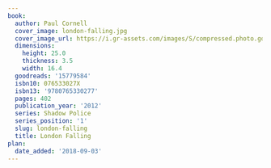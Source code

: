 ```yaml
---
book:
  author: Paul Cornell
  cover_image: london-falling.jpg
  cover_image_url: https://i.gr-assets.com/images/S/compressed.photo.goodreads.com/books/1345193528l/15779584._SX98_.jpg
  dimensions:
    height: 25.0
    thickness: 3.5
    width: 16.4
  goodreads: '15779584'
  isbn10: 076533027X
  isbn13: '9780765330277'
  pages: 402
  publication_year: '2012'
  series: Shadow Police
  series_position: '1'
  slug: london-falling
  title: London Falling
plan:
  date_added: '2018-09-03'
---
```

